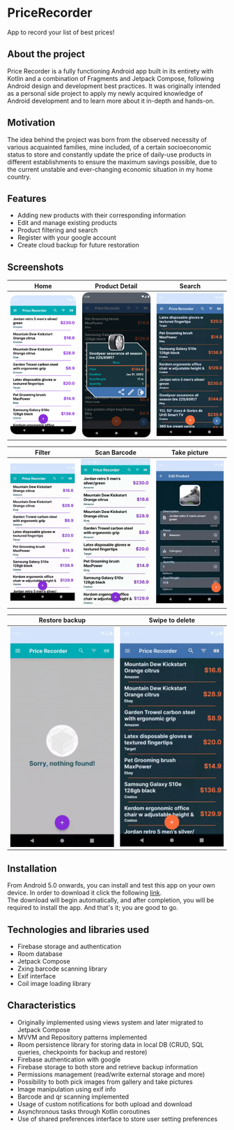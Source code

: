 # PriceRecorder
App to record your list of best prices!

## About the project
Price Recorder is a fully functioning Android app built in its entirety with Kotlin and a combination of Fragments and Jetpack Compose, following Android design and development best practices. It was originally intended as a personal side project to apply my newly acquired knowledge of Android development and to learn more about it in-depth and hands-on.

## Motivation
The idea behind the project was born from the observed necessity of various acquainted families, mine included, of a certain socioeconomic status to store and constantly update the price of daily-use products in different establishments to ensure the maximum savings possible, due to the current unstable and ever-changing economic situation in my home country.

## Features
- Adding new products with their corresponding information
- Edit and manage existing products
- Product filtering and search
- Register with your google account
- Create cloud backup for future restoration

## Screenshots
| Home | Product Detail | Search |
|:-:|:-:|:-:|
| <img src="https://github.com/enzoavalos/PriceRecorder/blob/master/docs/images/home_light_theme.png" width="250"> | <img src="https://github.com/enzoavalos/PriceRecorder/blob/master/docs/images/detail_dark_theme.png" width="250"> | <img src="https://github.com/enzoavalos/PriceRecorder/blob/master/docs/gifs/product_search.gif" width="250"> |

| Filter | Scan Barcode | Take picture |
|:-:|:-:|:-:|
| <img src="https://github.com/enzoavalos/PriceRecorder/blob/master/docs/gifs/filter_products.gif" width="250"> | <img src="https://github.com/enzoavalos/PriceRecorder/blob/master/docs/gifs/filter_by_barcode.gif" width="250"> | <img src="https://github.com/enzoavalos/PriceRecorder/blob/master/docs/gifs/image_update.gif" width="250"> |

| Restore backup | Swipe to delete |
|:-:|:-:|
| <img src="https://github.com/enzoavalos/PriceRecorder/blob/master/docs/gifs/restore_backup.gif" width="250"> | <img src="https://github.com/enzoavalos/PriceRecorder/blob/master/docs/gifs/swipe_to_delete.gif" width="250"> |

## Installation
From Android 5.0 onwards, you can install and test this app on your own device. In order to download it click the following [link](https://github.com/enzoavalos/PriceRecorder/releases/download/v1.0.0/pricerecorder.apk).   
The download will begin automatically, and after completion, you will be required to install the app. And that's it; you are good to go.

## Technologies and libraries used
- Firebase storage and authentication
- Room database
- Jetpack Compose
- Zxing barcode scanning library
- Exif interface
- Coil image loading library

## Characteristics
- Originally implemented using views system and later migrated to Jetpack Compose
- MVVM and Repository patterns implemented
- Room persistence library for storing data in local DB (CRUD, SQL queries, checkpoints for backup and restore)
- Firebase authentication with google
- Firebase storage to both store and retrieve backup information
- Permissions management (read/write external storage and more)
- Possibility to both pick images from gallery and take pictures
- Image manipulation using exif info
- Barcode and qr scanning implemented
- Usage of custom notifications for both upload and download
- Asynchronous tasks through Kotlin coroutines
- Use of shared preferences interface to store user setting preferences
